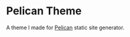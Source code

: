 # Pelican Theme
A theme I made for [Pelican](https://github.com/getpelican/pelican) static site generator.
